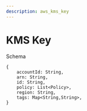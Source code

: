 ```yaml
---
description: aws_kms_key
---
```


# KMS Key

Schema
```
{
	accountId: String,
	arn: String,
	id: String,
	policy: List<Policy>,
	region: String,
	tags: Map<String,String>,
}
```
